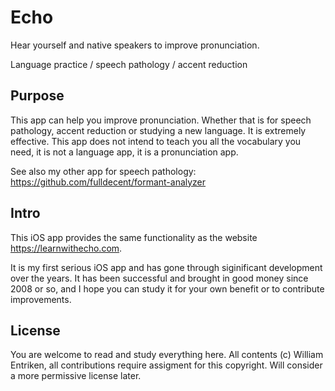 # Echo

Hear yourself  and native speakers  to improve pronunciation.

Language practice / speech pathology / accent reduction

## Purpose

This app can help you improve pronunciation. Whether that is for speech pathology, accent reduction or studying a new language. It is extremely effective. This app does not intend to teach you all the vocabulary you need, it is not a language app, it is a pronunciation app.

See also my other app for speech pathology: https://github.com/fulldecent/formant-analyzer

## Intro

This iOS app provides the same functionality as the website https://learnwithecho.com.

It is my first serious iOS app and has gone through siginificant development over the years. It has been successful and brought in good money since 2008 or so, and I hope you can study it for your own benefit or to contribute improvements.

## License

You are welcome to read and study everything here. All contents (c) William Entriken, all contributions require assigment for this copyright. Will consider a more permissive license later.
